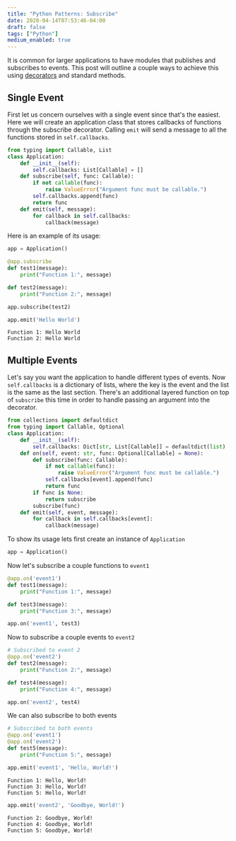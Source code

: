 ```yaml
---
title: "Python Patterns: Subscribe"
date: 2020-04-14T07:53:46-04:00
draft: false
tags: ["Python"]
medium_enabled: true
---
```


It is common for larger applications to have modules that publishes and subscribes to events. This post will outline a couple ways to achieve this using [decorators](/blog/pydecorators/) and standard methods.

## Single Event

First let us concern ourselves with a single event since that's the easiest. Here we will create an application class that stores callbacks of functions through the subscribe decorator. Calling `emit` will send a message to all the functions stored in `self.callbacks`.

```python
from typing import Callable, List
class Application:
    def __init__(self):
        self.callbacks: List[Callable] = []
    def subscribe(self, func: Callable):
        if not callable(func):
            raise ValueError("Argument func must be callable.")
        self.callbacks.append(func)
        return func
    def emit(self, message):
        for callback in self.callbacks:
            callback(message)
```

Here is an example of its usage:

```python
app = Application()

@app.subscribe
def test1(message):
    print("Function 1:", message)

def test2(message):
    print("Function 2:", message)

app.subscribe(test2)

app.emit('Hello World')
```

```
Function 1: Hello World
Function 2: Hello World
```

## Multiple Events

Let's say you want the application to handle different types of events. Now `self.callbacks` is a dictionary of lists, where the key is the event and the list is the same as the last section. There's an additional layered function on top of `subscribe` this time in order to handle passing an argument into the decorator.

```python
from collections import defaultdict
from typing import Callable, Optional
class Application:
    def __init__(self):
        self.callbacks: Dict[str, List[Callable]] = defaultdict(list)
    def on(self, event: str, func: Optional[Callable] = None):
        def subscribe(func: Callable):
            if not callable(func):
                raise ValueError("Argument func must be callable.")
            self.callbacks[event].append(func)
            return func
        if func is None:
            return subscribe
        subscribe(func)
    def emit(self, event, message):
        for callback in self.callbacks[event]:
            callback(message)
```

To show its usage lets first create an instance of `Application`

```python
app = Application()
```

Now let's subscribe a couple functions to `event1`

```python
@app.on('event1')
def test1(message):
    print("Function 1:", message)

def test3(message):
    print("Function 3:", message)

app.on('event1', test3)
```

Now to subscribe a couple events to `event2`

```python
# Subscribed to event 2
@app.on('event2')
def test2(message):
    print("Function 2:", message)

def test4(message):
    print("Function 4:", message)

app.on('event2', test4)
```

We can also subscribe to both events

```python
# Subscribed to both events
@app.on('event1')
@app.on('event2')
def test5(message):
    print("Function 5:", message)
```

```python
app.emit('event1', 'Hello, World!')
```

```
Function 1: Hello, World!
Function 3: Hello, World!
Function 5: Hello, World!
```

```python
app.emit('event2', 'Goodbye, World!')
```

```
Function 2: Goodbye, World!
Function 4: Goodbye, World!
Function 5: Goodbye, World!
```

